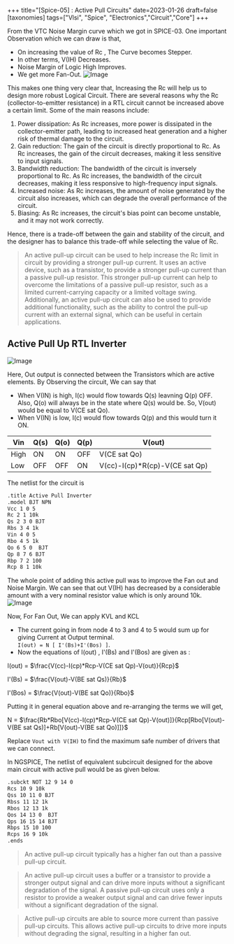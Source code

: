 +++
title="[Spice-05] : Active Pull Circuits"
date=2023-01-26
draft=false
[taxonomies]
tags=["Vlsi", "Spice", "Electronics","Circuit","Core"]
+++

From the VTC Noise Margin curve which we got in SPICE-03. One important Observation which we can draw is that, 
- On increasing the value of Rc , The Curve becomes Stepper. 
- In other terms, V(IH) Decreases. 
- Noise Margin of Logic High Improves. 
- We get more Fan-Out. 
![Image](https://user-images.githubusercontent.com/79367883/214822033-47614f35-10a0-4284-8fcd-9f9fc740c326.png)

This makes one thing very clear that, Increasing the Rc will help us to design more robust Logical Circuit. 
There are several reasons why the Rc (collector-to-emitter resistance) in a RTL circuit cannot be increased above a certain limit. Some of the main reasons include:

1. Power dissipation: As Rc increases, more power is dissipated in the collector-emitter path, leading to increased heat generation and a higher risk of thermal damage to the circuit.
2. Gain reduction: The gain of the circuit is directly proportional to Rc. As Rc increases, the gain of the circuit decreases, making it less sensitive to input signals.
3. Bandwidth reduction: The bandwidth of the circuit is inversely proportional to Rc. As Rc increases, the bandwidth of the circuit decreases, making it less responsive to high-frequency input signals.
4. Increased noise: As Rc increases, the amount of noise generated by the circuit also increases, which can degrade the overall performance of the circuit.
5. Biasing: As Rc increases, the circuit's bias point can become unstable, and it may not work correctly.

Hence, there is a trade-off between the gain and stability of the circuit, and the designer has to balance this trade-off while selecting the value of Rc.

> An active pull-up circuit can be used to help increase the Rc limit in  circuit by providing a stronger pull-up current. It uses an active device, such as a transistor, to provide a stronger pull-up current than a passive pull-up resistor. This stronger pull-up current can help to overcome the limitations of a passive pull-up resistor, such as a limited current-carrying capacity or a limited voltage swing. Additionally, an active pull-up circuit can also be used to provide additional functionality, such as the ability to control the pull-up current with an external signal, which can be useful in certain applications.

## Active Pull Up RTL Inverter


![Image](https://user-images.githubusercontent.com/79367883/214826996-7c64e7c2-91fa-40ea-8537-55238355cf23.png)

Here, Out output is connected between the Transistors which are active elements. By Observing the circuit, We can say that 
- When V(IN) is high, I(c) would flow towards Q(s) leavning Q(p) OFF. Also, Q(o) will always be in the state where Q(s) would be. So, V(out) would be equal to V(CE sat Qo).
- When V(IN) is low, I(c) would flow towards Q(p) and this would turn it ON.

| Vin | Q(s) | Q(o) | Q(p)|V(out)|
|---|---|---|---|---|
|High|ON|ON|OFF|V(CE sat Qo)|
|Low|OFF|OFF|ON|V(cc)-I(cp)*R(cp)-V(CE sat Qp)|

The netlist for the circuit is 
```markdown
.title Active Pull Inverter
.model BJT NPN
Vcc 1 0 5
Rc 2 1 10k
Qs 2 3 0 BJT
Rbs 3 4 1k
Vin 4 0 5
Rbo 4 5 1k
Qo 6 5 0  BJT
Qp 8 7 6 BJT 
Rbp 7 2 100
Rcp 8 1 10k
```

The whole point of adding this active pull was to improve the Fan out and Noise Margin. We can see that out V(IH) has decreased by a considerable amount with a very nominal resistor value which is only around 10k. 
![Image](https://user-images.githubusercontent.com/79367883/214833505-8e35935f-be9a-4ae8-9430-9c207f66325d.png)

Now, For Fan Out, We can apply KVL and KCL 
- The current going in from node 4 to 3 and 4 to 5 would sum up for giving Current at Output terminal. <br>
`I(out) = N [ I'(Bs)+I'(Bos) ]`.
- Now the equations of I(out) , I'(Bs) and I'(Bos) are given as :<br>

I(out) = $\frac{V(cc)-I(cp)*Rcp-V(CE sat Qp)-V(out)}{Rcp}$

I'(Bs) = $\frac{V(out)-V(BE sat Qs)}{Rb}$

I'(Bos) = $\frac{V(out)-V(BE sat Qo)}{Rbo}$

Putting it in general equation above and re-arranging the terms we will get,

N = $\frac{Rb*Rbo[V(cc)-I(cp)*Rcp-V(CE sat Qp)-V(out)]}{Rcp[Rbo[V(out)-V(BE sat Qs)]+Rb[V(out)-V(BE sat Qo)]]}$

Replace `Vout with V(IH)` to find the maximum safe number of drivers that we can connect. 

In NGSPICE, The netlist of equivalent subcircuit designed for the above main circuit with active pull would be as given below.
```markdown
.subckt NOT 12 9 14 0 
Rcs 10 9 10k
Qss 10 11 0 BJT
Rbss 11 12 1k
Rbos 12 13 1k
Qos 14 13 0  BJT
Qps 16 15 14 BJT 
Rbps 15 10 100
Rcps 16 9 10k
.ends
```

> An active pull-up circuit typically has a higher fan out than a passive pull-up circuit.

>An active pull-up circuit uses a buffer or a transistor to provide a stronger output signal and can drive more inputs without a significant degradation of the signal. A passive pull-up circuit uses only a resistor to provide a weaker output signal and can drive fewer inputs without a significant degradation of the signal.

> Active pull-up circuits are able to source more current than passive pull-up circuits. This allows active pull-up circuits to drive more inputs without degrading the signal, resulting in a higher fan out.